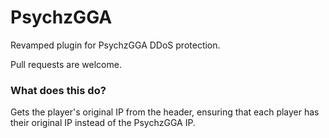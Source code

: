 # PsychzGGA
Revamped plugin for PsychzGGA DDoS protection.

Pull requests are welcome.

### What does this do?
Gets the player's original IP from the header, ensuring that each player has their original IP instead of the PsychzGGA IP.


